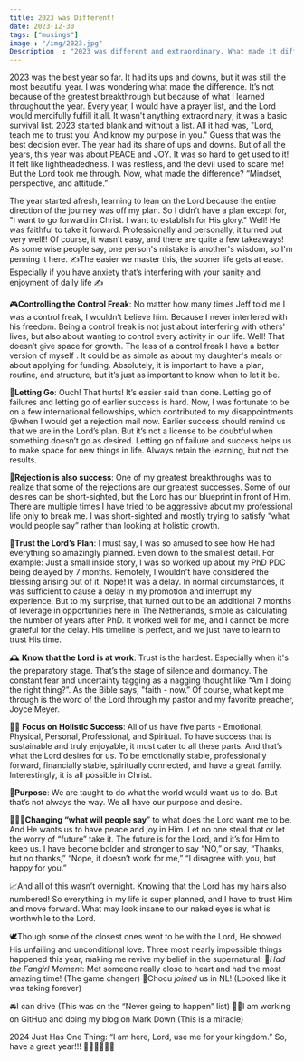 ```yaml
---
title: 2023 was Different! 
date: 2023-12-30
tags: ["musings"]
image : "/img/2023.jpg"
Description  : "2023 was different and extraordinary. What made it different was not the turnover or the material achievement."
---
```

2023 was the best year so far. It had its ups and downs, but it was still the most beautiful year. I was wondering what made the difference. It’s not because of the greatest breakthrough but because of what I learned throughout the year. Every year, I would have a prayer list, and the Lord would mercifully fulfill it all. It wasn't anything extraordinary; it was a basic survival list. 2023 started blank and without a list. All it had was, "Lord, teach me to trust you! And know my purpose in you." Guess that was the best decision ever.
The year had its share of ups and downs. But of all the years, this year was about PEACE and JOY. It was so hard to get used to it! It felt like lightheadedness. I was restless, and the devil used to scare me! But the Lord took me through. Now, what made the difference?
“Mindset, perspective, and attitude.”

The year started afresh, learning to lean on the Lord because the entire direction of the journey was off my plan. So I didn’t have a plan except for, "I want to go forward in Christ. I want to establish for His glory." Well! He was faithful to take it forward. Professionally and personally, it turned out very well!!
Of course, it wasn’t easy, and there are quite a few takeaways! As some wise people say, one person's mistake is another's wisdom, so I'm penning it here. ✍️The easier we master this, the sooner life gets at ease. Especially if you have anxiety that’s interfering with your sanity and enjoyment of daily life ✍️

🎮**Controlling  the Control Freak**: No matter how many times Jeff told me I was a control freak, I wouldn’t believe him. Because I never interfered with his freedom. Being a control freak is not just about interfering with others' lives, but also about wanting to control every activity in our life. Well! That doesn’t give space for growth. The less of a control freak  I have a better version of myself . It could be as simple as about my daughter's meals or about applying for funding. Absolutely, it is important to have a plan, routine, and structure, but it’s just as important to know when to let it be.

🤗**Letting Go**: Ouch! That hurts! It’s easier said than done. Letting go of failures and letting go of earlier success is hard. Now, I was fortunate to be on a few international fellowships, which contributed to my disappointments 😪when I would get a rejection mail now. Earlier success should remind us that we are in the Lord’s plan. But it’s not a license to be doubtful when something doesn’t go as desired. Letting go of failure and success helps us to make space for new things in life. Always retain the learning, but not the results.

🎊**Rejection is also success**: One of my greatest breakthroughs was to realize that some of the rejections are our greatest successes. Some of our desires can be short-sighted, but the Lord has our blueprint in front of Him. There are multiple times I have tried to be aggressive about my professional life only to break me. I was short-sighted and mostly trying to satisfy “what would people say” rather than looking at holistic growth.

👫**Trust the Lord’s Plan**: I must say, I was so amused to see how He had everything so amazingly planned. Even down to the smallest detail. For example: Just a small inside story, I was so worked up about  my PhD PDC being delayed by 7 months. Remotely, I wouldn't have considered the blessing arising out of it. Nope! It was a delay. In normal circumstances, it was sufficient to cause a delay in my promotion and interrupt my experience. But to my surprise, that turned out to be an additional 7 months of leverage in opportunities here in The Netherlands, simple as calculating the number of years after PhD. It worked well for me, and I cannot be more grateful for the delay. His timeline is perfect, and we just have to learn to trust His time.

🕰️ **Know that the Lord is at work**: Trust is the hardest. Especially when it's the preparatory stage. That’s the stage of silence and dormancy. The constant fear and uncertainty tagging as a nagging thought like “Am I doing the right thing?”. As the Bible says, "faith - now.” Of course, what kept me through is the word of the Lord through my pastor and my favorite preacher, Joyce Meyer.

🧘🏻 **Focus on Holistic Success**: All of us have five parts - Emotional, Physical, Personal, Professional, and Spiritual. To have success that is sustainable and truly enjoyable, it must cater to all these parts. And that’s what the Lord desires for us. To be emotionally stable, professionally forward, financially stable, spiritually connected, and have a great family. Interestingly, it is all possible in Christ.

🎯**Purpose**: We are taught to do what the world would want us to do. But that’s not always the way. We all have our purpose and desire.

🤦🏼‍♀️**Changing “what will people say**” to what does the Lord want me to be. And He wants us to have peace and joy in Him. Let no one steal that or let the worry of “future” take it. The future is for the Lord, and it’s for Him to keep us. I have become bolder and stronger to say “NO,” or say, “Thanks, but no thanks,” “Nope, it doesn’t work for me,” “I disagree with you, but happy for you.”

📈And all of this wasn’t overnight.
Knowing that the Lord has my hairs also numbered! So everything in my life is super planned, and I have to trust Him and move forward.
What may look insane to our naked eyes is what is worthwhile to the Lord.

🕊️Though some of the closest ones went to be with the Lord, He showed His unfailing and unconditional love.
Three most nearly impossible things happened this year, making me revive my belief in the supernatural:
👒_Had the Fangirl Moment_: Met someone really close to heart and had the most amazing time! (The game changer)
🐶Chocu _joined_ us in NL! (Looked like it was taking forever)


🚘I can drive (This was on the “Never going to happen” list)
👩‍💻I am working on GitHub and doing my blog on Mark Down (This is a miracle)

2024 Just Has One Thing:
“I am here, Lord, use me for your kingdom.”
So, have a great year!!! 🥳🥳🥳🎉🎁🎻